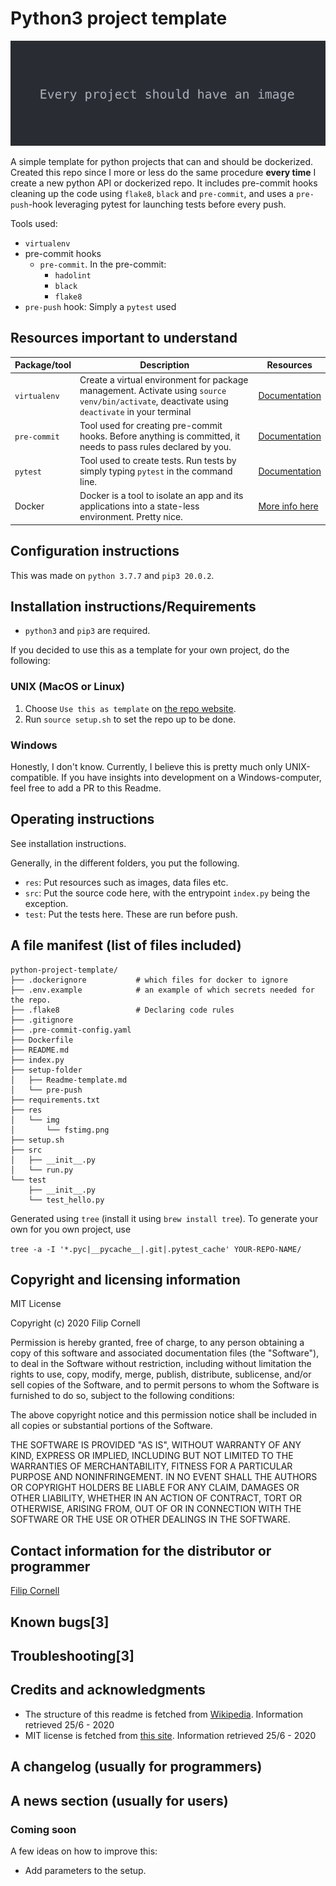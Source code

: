 # Python3 project template
![Image example](res/img/fstimg.png)

A simple template for python projects that can and should be dockerized. Created this repo since I more or less do the same procedure **every time** I create a new python API or dockerized repo. It includes pre-commit hooks cleaning up the code using `flake8`, `black` and `pre-commit`, and uses a `pre-push`-hook leveraging pytest for launching tests before every push.

Tools used:
- `virtualenv`
- pre-commit hooks
  - `pre-commit`. In the pre-commit:
    - `hadolint`
    - `black`
    - `flake8`
- `pre-push` hook: Simply a `pytest` used

## Resources important to understand

Package/tool | Description | Resources
-------------|-------------|----------
 `virtualenv`  | Create a virtual environment for package management. Activate using `source venv/bin/activate`, deactivate using `deactivate` in your terminal | [Documentation](https://docs.python.org/3/library/venv.html)
`pre-commit` | Tool used for creating pre-commit hooks. Before anything is committed, it needs to pass rules declared by you. | [Documentation](http://pre-commit.com/)
 `pytest` | Tool used to create tests. Run tests by simply typing `pytest` in the command line. | [Documentation](https://docs.pytest.org/en/stable/)
Docker | Docker is a tool to isolate an app and its applications into a state-less environment. Pretty nice. | [More info here](https://www.docker.com/)

## Configuration instructions

This was made on `python 3.7.7` and `pip3 20.0.2`.

## Installation instructions/Requirements

- `python3` and `pip3` are required.

If you decided to use this as a template for your own project, do the following:

### UNIX (MacOS or Linux)

1. Choose `Use this as template` on [the repo website](https://github.com/Filco306/python-project-template).
2. Run `source setup.sh` to set the repo up to be done.

### Windows

Honestly, I don't know. Currently, I believe this is pretty much only UNIX-compatible. If you have insights into development on a Windows-computer, feel free to add a PR to this Readme.

## Operating instructions

See installation instructions.

Generally, in the different folders, you put the following.

- `res`: Put resources such as images, data files etc.
- `src`: Put the source code here, with the entrypoint `index.py` being the exception.
- `test`: Put the tests here. These are run before push.

## A file manifest (list of files included)

```
python-project-template/
├── .dockerignore           # which files for docker to ignore
├── .env.example            # an example of which secrets needed for the repo.
├── .flake8                 # Declaring code rules
├── .gitignore
├── .pre-commit-config.yaml
├── Dockerfile
├── README.md
├── index.py
├── setup-folder
│   ├── Readme-template.md
│   └── pre-push
├── requirements.txt
├── res
│   └── img
│       └── fstimg.png
├── setup.sh
├── src
│   ├── __init__.py
│   └── run.py
└── test
    ├── __init__.py
    └── test_hello.py
```

Generated using `tree` (install it using `brew install tree`). To generate your own for you own project, use

``tree -a -I '*.pyc|__pycache__|.git|.pytest_cache' YOUR-REPO-NAME/``

## Copyright and licensing information

MIT License

Copyright (c) 2020 Filip Cornell

Permission is hereby granted, free of charge, to any person obtaining a copy
of this software and associated documentation files (the "Software"), to deal
in the Software without restriction, including without limitation the rights
to use, copy, modify, merge, publish, distribute, sublicense, and/or sell
copies of the Software, and to permit persons to whom the Software is
furnished to do so, subject to the following conditions:

The above copyright notice and this permission notice shall be included in all
copies or substantial portions of the Software.

THE SOFTWARE IS PROVIDED "AS IS", WITHOUT WARRANTY OF ANY KIND, EXPRESS OR
IMPLIED, INCLUDING BUT NOT LIMITED TO THE WARRANTIES OF MERCHANTABILITY,
FITNESS FOR A PARTICULAR PURPOSE AND NONINFRINGEMENT. IN NO EVENT SHALL THE
AUTHORS OR COPYRIGHT HOLDERS BE LIABLE FOR ANY CLAIM, DAMAGES OR OTHER
LIABILITY, WHETHER IN AN ACTION OF CONTRACT, TORT OR OTHERWISE, ARISING FROM,
OUT OF OR IN CONNECTION WITH THE SOFTWARE OR THE USE OR OTHER DEALINGS IN THE
SOFTWARE.

## Contact information for the distributor or programmer

[Filip Cornell](mailto:c.filip.cornell@gmail.com?subject=Regarding%20your%20awesome%20repo)

## Known bugs[3]

## Troubleshooting[3]

## Credits and acknowledgments

- The structure of this readme is fetched from [Wikipedia](https://en.wikipedia.org/wiki/README). Information retrieved 25/6 - 2020
- MIT license is fetched from [this site](https://choosealicense.com/licenses/mit/). Information retrieved 25/6 - 2020

## A changelog (usually for programmers)

## A news section (usually for users)

### Coming soon

A few ideas on how to improve this:
- Add parameters to the setup.
